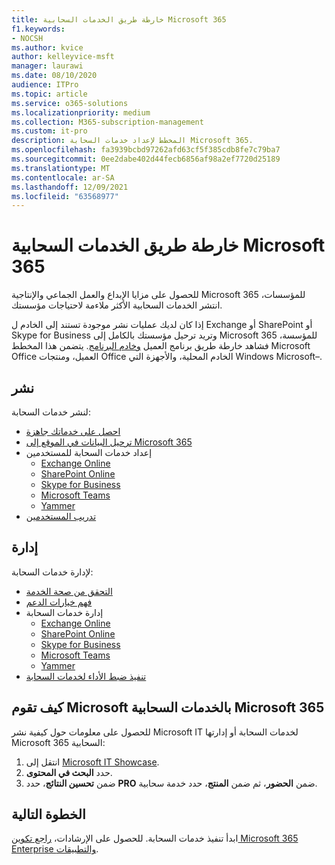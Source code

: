 ```yaml
---
title: خارطة طريق الخدمات السحابية Microsoft 365
f1.keywords:
- NOCSH
ms.author: kvice
author: kelleyvice-msft
manager: laurawi
ms.date: 08/10/2020
audience: ITPro
ms.topic: article
ms.service: o365-solutions
ms.localizationpriority: medium
ms.collection: M365-subscription-management
ms.custom: it-pro
description: المخطط لإعداد خدمات السحابة Microsoft 365.
ms.openlocfilehash: fa3939bcbd97262afd63cf5f385cdb8fe7c79ba7
ms.sourcegitcommit: 0ee2dabe402d44fecb6856af98a2ef7720d25189
ms.translationtype: MT
ms.contentlocale: ar-SA
ms.lasthandoff: 12/09/2021
ms.locfileid: "63568977"
---
```

# <a name="cloud-services-roadmap-for-microsoft-365"></a>خارطة طريق الخدمات السحابية Microsoft 365

للحصول على مزايا الإبداع والعمل الجماعي والإنتاجية Microsoft 365 للمؤسسات، انتشر الخدمات السحابية الأكثر ملاءمة لاحتياجات مؤسستك.

إذا كان لديك عمليات نشر موجودة تستند إلى الخادم ل Exchange أو SharePoint أو Skype for Business وتريد ترحيل مؤسستك بالكامل إلى Microsoft 365 للمؤسسة، فشاهد خارطة طريق برنامج العميل [وخادم البرنامج](client-server-software-roadmap-microsoft-365.md). يتضمن هذا المخطط Microsoft Office العميل، ومنتجات Office الخادم المحلية، والأجهزة التي Windows Microsoft&ndash;.

## <a name="deploy"></a>نشر

لنشر خدمات السحابة:

- [احصل على خدماتك جاهزة](configure-services-and-applications.md)
- [ترحيل البيانات في الموقع إلى Microsoft 365](migrate-data-to-office-365.md)
- إعداد خدمات السحابة للمستخدمين
  - [Exchange Online](/Exchange/exchange-online)
  - [SharePoint Online](/sharepoint/sharepoint-online)
  - [Skype for Business](/SkypeForBusiness/skype-for-business-online)
  - [Microsoft Teams](/MicrosoftTeams/Teams-overview)
  - [Yammer](https://support.office.com/article/e1464355-1f97-49ac-b2aa-dd320b179dbe)
- [تدريب المستخدمين](/office365/admin/admin-overview/get-started-with-office-365#training-resources-for-your-users)

## <a name="manage"></a>إدارة

لإدارة خدمات السحابة: 

- [التحقق من صحة الخدمة](view-service-health.md)
- [فهم خيارات الدعم](../admin/get-help-support.md)
- إدارة خدمات السحابة
  - [Exchange Online](/Exchange/exchange-online)
  - [SharePoint Online](https://support.office.com/article/79eb0420-8cbd-4bcb-a90b-ddc7d3ab4b3a)
  - [Skype for Business](/SkypeForBusiness/skype-for-business-online)
  - [Microsoft Teams](//MicrosoftTeams/quality-of-experience-review-guide)
  - [Yammer](https://support.office.com/article/e1464355-1f97-49ac-b2aa-dd320b179dbe)
- [تنفيذ ضبط الأداء لخدمات السحابة](tune-microsoft-365-performance.md)

## <a name="how-microsoft-does-cloud-services-for-microsoft-365"></a>كيف تقوم Microsoft بالخدمات السحابية Microsoft 365

للحصول على معلومات حول كيفية نشر Microsoft IT لخدمات السحابة أو إدارتها Microsoft 365 السحابية:

1. انتقل إلى [Microsoft IT Showcase](https://www.microsoft.com/itshowcase).
2. حدد **البحث في المحتوى**.
3. ضمن **تحسين النتائج**، حدد **PRO** ضمن **الحضور**، ثم ضمن **المنتج**، حدد خدمة سحابية.

## <a name="next-step"></a>الخطوة التالية

ابدأ تنفيذ خدمات السحابة. للحصول على الإرشادات، [راجع تكوين Microsoft 365 Enterprise والتطبيقات](configure-services-and-applications.md).